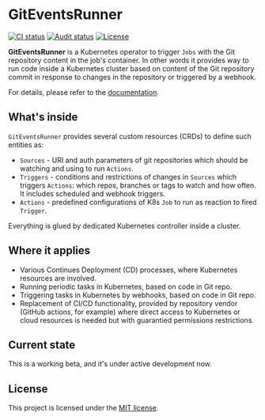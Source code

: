 # GitEventsRunner

<p>
<a href="https://github.com/alex-karpenko/git-events-runner/actions/workflows/ci.yaml" rel="nofollow"><img src="https://img.shields.io/github/actions/workflow/status/alex-karpenko/git-events-runner/ci.yaml?label=ci" alt="CI status"></a>
<a href="https://github.com/alex-karpenko/git-events-runner/actions/workflows/audit.yaml" rel="nofollow"><img src="https://img.shields.io/github/actions/workflow/status/alex-karpenko/git-events-runner/audit.yaml?label=audit" alt="Audit status"></a>
<a href="https://github.com/alex-karpenko/git-events-runner/blob/HEAD/LICENSE" rel="nofollow"><img src="https://img.shields.io/crates/l/git-events-runner" alt="License"></a>
</p>

**GitEventsRunner** is a Kubernetes operator to trigger `Jobs` with the Git repository content in the job's container.
In other words it provides way to run code inside a Kubernetes cluster based on content of the Git repository commit
in response to changes in the repository or triggered by a webhook.

For details, please refer to the [documentation](https://alex-karpenko.github.io/git-events-runner/).

## What's inside

`GitEventsRunner` provides several custom resources (CRDs) to define such entities as:

* `Sources` - URI and auth parameters of git repositories which should be watching and using to run `Actions`.
* `Triggers` - conditions and restrictions of changes in `Sources` which triggers `Actions`: which repos, branches or
  tags to watch and how often.
  It includes scheduled and webhook triggers.
* `Actions` - predefined configurations of K8s `Job` to run as reaction to fired  `Trigger`.

Everything is glued by dedicated Kubernetes controller inside a cluster.

## Where it applies

* Various Continues Deployment (CD) processes, where Kubernetes resources are involved.
* Running periodic tasks in Kubernetes, based on code in Git repo.
* Triggering tasks in Kubernetes by webhooks, based on code in Git repo.
* Replacement of CI/CD functionality, provided by repository vendor (GitHub actions, for example)
  where direct access to Kubernetes or cloud resources is needed but with guarantied permissions restrictions.

## Current state

This is a working beta, and it's under active development now.

## License

This project is licensed under the [MIT license](LICENSE).
